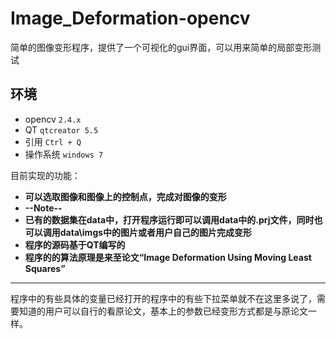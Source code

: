 # Image_Deformation-opencv
简单的图像变形程序，提供了一个可视化的gui界面，可以用来简单的局部变形测试
## 环境

 - opencv    `2.4.x` 
 - QT    `qtcreator 5.5` 
 - 引用    `Ctrl + Q`
 - 操作系统    `windows 7`
 
 目前实现的功能：

- **可以选取图像和图像上的控制点，完成对图像的变形**
- **--Note--**
- **已有的数据集在data中，打开程序运行即可以调用data中的.prj文件，同时也可以调用data\imgs中的图片或者用户自己的图片完成变形**
- **程序的源码基于QT编写的**
- **程序的的算法原理是来至论文“Image Deformation Using Moving Least Squares”**


-------------------
程序中的有些具体的变量已经打开的程序中的有些下拉菜单就不在这里多说了，需要知道的用户可以自行的看原论文，基本上的参数已经变形方式都是与原论文一样。
